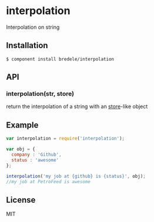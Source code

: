 interpolation
=============

Interpolation on string

## Installation

    $ component install bredele/interpolation

## API

### interpolation(str, store)

  return the interpolation of a string with an [store](https://github.com/bredele/store)-like object

## Example
```js
var interpolation = require('interpolation');

var obj = {
  company : 'Github',
  status : 'awesome'
};

interpolation('my job at {github} is {status}', obj);
//my job at PetroFeed is awesome
```

## License

  MIT
